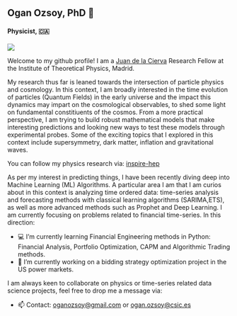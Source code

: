 ## Ogan Ozsoy, PhD 👋
#### Physicist, 🇨🇦

![](https://komarev.com/ghpvc/?username=oozsoy&color=green)

Welcome to my github profile! I am a [Juan de la Cierva](https://en.wikipedia.org/wiki/Juan_de_la_Cierva) Research Fellow at the Institute of Theoretical Physics, Madrid. 

My research thus far is leaned towards the intersection of particle physics and cosmology. In this context, I am broadly interested in the time evolution of particles (Quantum Fields) in the early universe and the impact this dynamics may impart on the cosmological observables, to shed some light on fundamental constitiuents of the cosmos. From a more practical perspective, I am trying to build robust mathematical models that make interesting predictions and looking new ways to test these models through experimental probes. Some of the exciting topics that I explored in this context include supersymmetry, dark matter, inflation and gravitational waves. 

You can follow my physics research via: [inspire-hep](https://inspirehep.net/authors/1297330?ui-citation-summary=true)

As per my interest in predicting things, I have been recently diving deep into Machine Learning (ML) Algorithms. A particular area I am that I am curios about in this context is analyzing time ordered data: time-series analysis and forecasting methods with classical learning algorithms (SARIMA,ETS), as well as more advanced methods such as Prophet and Deep Learning.  I am currently focusing on problems related to financial time-series. In this direction: 

- 💻 I’m currently learning Financial Engineering methods in Python: Financial Analysis, Portfolio Optimization, CAPM and Algorithmic Trading methods.
- 🔭 I’m currently working on a bidding strategy optimization project in the US power markets.

I am always keen to collaborate on physics or time-series related data science projects, feel free to drop me a message via:

- 📫 Contact: [oganozsoy@gmail.com](oganozsoy@gmail.com) or [ogan.ozsoy@csic.es](ogan.ozsoy@csic.es)

